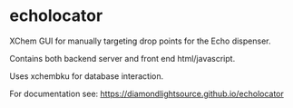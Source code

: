 echolocator
=======================================================================

XChem GUI for manually targeting drop points for the Echo dispenser.

Contains both backend server and front end html/javascript.

Uses xchembku for database interaction.

For documentation see: https://diamondlightsource.github.io/echolocator